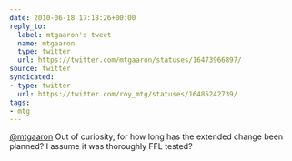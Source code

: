 ```yaml
---
date: 2010-06-18 17:18:26+00:00
reply_to:
  label: mtgaaron's tweet
  name: mtgaaron
  type: twitter
  url: https://twitter.com/mtgaaron/statuses/16473966897/
source: twitter
syndicated:
- type: twitter
  url: https://twitter.com/roy_mtg/statuses/16485242739/
tags:
- mtg
---
```


[@mtgaaron](https://twitter.com/mtgaaron/) Out of curiosity, for how long has the extended change been planned? I assume it was thoroughly FFL tested?